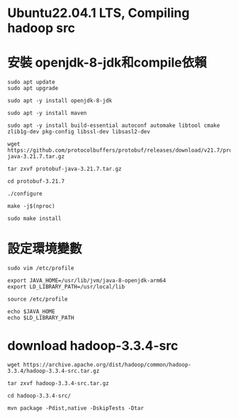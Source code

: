 # Ubuntu22.04.1 LTS,  Compiling hadoop src
# 安裝 openjdk-8-jdk和compile依賴
~~~
sudo apt update
sudo apt upgrade
~~~
~~~
sudo apt -y install openjdk-8-jdk
~~~
~~~
sudo apt -y install maven
~~~
~~~
sudo apt -y install build-essential autoconf automake libtool cmake zlib1g-dev pkg-config libssl-dev libsasl2-dev
~~~
~~~
wget https://github.com/protocolbuffers/protobuf/releases/download/v21.7/protobuf-java-3.21.7.tar.gz
~~~
~~~
tar zxvf protobuf-java-3.21.7.tar.gz
~~~
~~~
cd protobuf-3.21.7
~~~
~~~
./configure
~~~
~~~
make -j$(nproc)
~~~
~~~
sudo make install
~~~



# 設定環境變數
~~~
sudo vim /etc/profile
~~~
~~~
export JAVA_HOME=/usr/lib/jvm/java-8-openjdk-arm64
export LD_LIBRARY_PATH=/usr/local/lib
~~~
~~~
source /etc/profile
~~~
~~~
echo $JAVA_HOME
echo $LD_LIBRARY_PATH
~~~

# download hadoop-3.3.4-src
~~~
wget https://archive.apache.org/dist/hadoop/common/hadoop-3.3.4/hadoop-3.3.4-src.tar.gz
~~~
~~~
tar zxvf hadoop-3.3.4-src.tar.gz
~~~
~~~
cd hadoop-3.3.4-src/
~~~
~~~
mvn package -Pdist,native -DskipTests -Dtar
~~~

